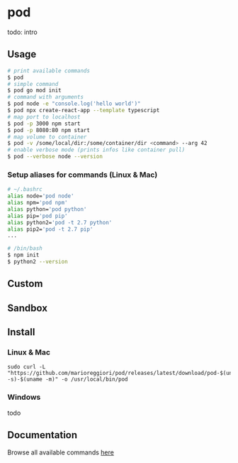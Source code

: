 # pod
todo: intro

## Usage

```bash
# print available commands
$ pod
# simple command
$ pod go mod init
# command with arguments
$ pod node -e "console.log('hello world')"
$ pod npx create-react-app --template typescript
# map port to localhost
$ pod -p 3000 npm start
$ pod -p 8080:80 npm start
# map volume to container
$ pod -v /some/local/dir:/some/container/dir <command> --arg 42
# enable verbose mode (prints infos like container pull)
$ pod --verbose node --version
```

### Setup aliases for commands (Linux & Mac)
```bash
# ~/.bashrc
alias node='pod node'
alias npm='pod npm'
alias python='pod python'
alias pip='pod pip'
alias python2='pod -t 2.7 python'
alias pip2='pod -t 2.7 pip'
...

# /bin/bash
$ npm init
$ python2 --version
```

## Custom

## Sandbox


## Install
### Linux & Mac
```
sudo curl -L "https://github.com/marioreggiori/pod/releases/latest/download/pod-$(uname -s)-$(uname -m)" -o /usr/local/bin/pod
```
### Windows
todo

## Documentation
Browse all available commands [here](docs/pod.md)
